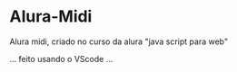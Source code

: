 # Alura-Midi
Alura midi, criado no curso da alura "java script para web" 

...
feito usando o VScode
...

